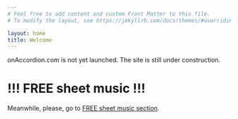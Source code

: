 ```yaml
---
# Feel free to add content and custom Front Matter to this file.
# To modify the layout, see https://jekyllrb.com/docs/themes/#overriding-theme-defaults

layout: home
title: Welcome
---
```


onAccordion.com is not yet launched.
The site is still under construction.

# !!! FREE sheet music !!!

Meanwhile, please, go to [FREE sheet music section](scores).
